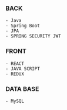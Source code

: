 ### BACK 
```
- Java
- Spring Boot
- JPA
- SPRING SECURITY JWT
```
### FRONT 
```
- REACT
- JAVA SCRIPT
- REDUX
```
### DATA BASE
```
- MySQL
```
